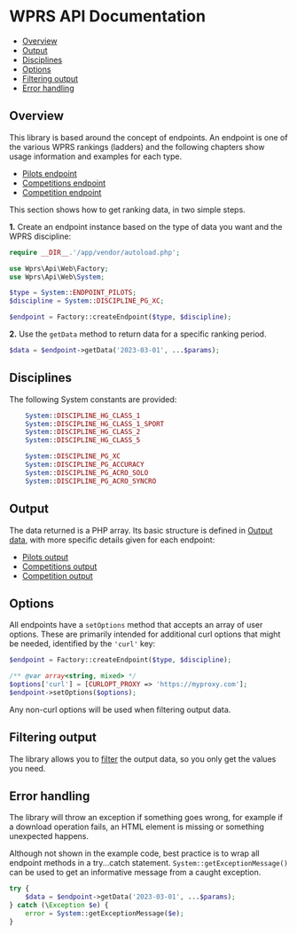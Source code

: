 # WPRS API Documentation

* [Overview](#overview)
* [Output](#output)
* [Disciplines](#disciplines)
* [Options](#options)
* [Filtering output](#filtering-output)
* [Error handling](#error-handling)

## Overview

This library is based around the concept of endpoints. An endpoint is one of the various WPRS
rankings (ladders) and the following chapters show usage information and examples for each type.

* [Pilots endpoint](pilots.md)
* [Competitions endpoint](competitions.md)
* [Competition endpoint](competition.md)

This section shows how to get ranking data, in two simple steps.

**1.** Create an endpoint instance based on the type of data you want and the WPRS discipline:

 ```php
require __DIR__.'/app/vendor/autoload.php';

use Wprs\Api\Web\Factory;
use Wprs\Api\Web\System;

$type = System::ENDPOINT_PILOTS;
$discipline = System::DISCIPLINE_PG_XC;

$endpoint = Factory::createEndpoint($type, $discipline);
```

**2.** Use the `getData` method to return data for a specific ranking period.
```php
$data = $endpoint->getData('2023-03-01', ...$params);
```

## Disciplines

The following System constants are provided:

```php
    System::DISCIPLINE_HG_CLASS_1
    System::DISCIPLINE_HG_CLASS_1_SPORT
    System::DISCIPLINE_HG_CLASS_2
    System::DISCIPLINE_HG_CLASS_5

    System::DISCIPLINE_PG_XC
    System::DISCIPLINE_PG_ACCURACY
    System::DISCIPLINE_PG_ACRO_SOLO
    System::DISCIPLINE_PG_ACRO_SYNCRO
```

## Output
The data returned is a PHP array. Its basic structure is defined in [Output data](output.md),
with more specific details given for each endpoint:

* [Pilots output](pilots.md#output)
* [Competitions output](competitions.md#output)
* [Competition output](competition.md#output)

## Options

All endpoints have a `setOptions` method that accepts an array of user options. These are primarily
intended for additional curl options that might be needed, identified by the `'curl'` key:

```php
$endpoint = Factory::createEndpoint($type, $discipline);

/** @var array<string, mixed> */
$options['curl'] = [CURLOPT_PROXY => 'https://myproxy.com'];
$endpoint->setOptions($options);
```

Any non-curl options will be used when filtering output data.

## Filtering output

The library allows you to [filter](filter.md) the output data, so you only get the values you need.

## Error handling

The library will throw an exception if something goes wrong, for example if a download operation
fails, an HTML element is missing or something unexpected happens.

Although not shown in the example code, best practice is to wrap all endpoint methods in a
try...catch statement. `System::getExceptionMessage()` can be used to get an informative message
from a caught exception.

```php
try {
    $data = $endpoint->getData('2023-03-01', ...$params);
} catch (\Exception $e) {
    error = System::getExceptionMessage($e);
}
```
